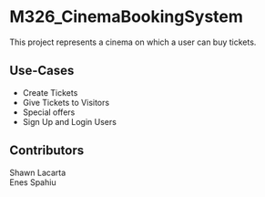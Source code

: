 # M326_CinemaBookingSystem
This project represents a cinema on which a user can buy tickets. 

## Use-Cases
* Create Tickets
* Give Tickets to Visitors
* Special offers
* Sign Up and Login Users

## Contributors
Shawn Lacarta  
Enes Spahiu

